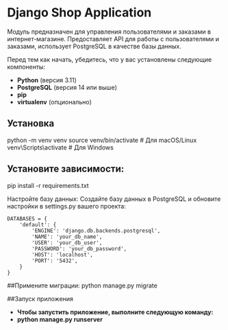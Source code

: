 # Django Shop Application

Модуль предназначен для управления пользователями и заказами в интернет-магазине.
Предоставляет API для работы с пользователями и заказами, использует PostgreSQL в качестве базы данных.


Перед тем как начать, убедитесь, что у вас установлены следующие компоненты:

- **Python** (версия 3.11)
- **PostgreSQL** (версия 14 или выше)
- **pip** 
- **virtualenv** (опционально)

## Установка

python -m venv venv
source venv/bin/activate  # Для macOS/Linux
venv\Scripts\activate     # Для Windows

## Установите зависимости:
pip install -r requirements.txt

Настройте базу данных:
Создайте базу данных в PostgreSQL и обновите настройки в settings.py вашего проекта:

    DATABASES = {
        'default': {
            'ENGINE': 'django.db.backends.postgresql',
            'NAME': 'your_db_name',
            'USER': 'your_db_user',
            'PASSWORD': 'your_db_password',
            'HOST': 'localhost',
            'PORT': '5432',
        }
    }

##Примените миграции:
python manage.py migrate

##Запуск приложения
- **Чтобы запустить приложение, выполните следующую команду:**
- **python manage.py runserver**




